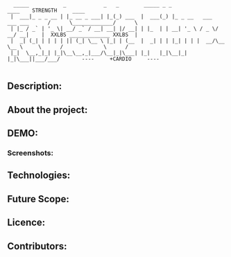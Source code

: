 ```
  _____           _            _   _        _____ _ _                              ____    STRENGTH     ____
 |  ___|_ _ _ __ | |_ __ _ ___| |_(_) ___  |  ___(_) |_ _ __   ___  ___ ___      /      \_____________/      \
 | |_ / _` | '_ \| __/ _` / __| __| |/ __| | |_  | | __| '_ \ / _ \/ __/ __|    |  XXLBS _____________ XXLBS  |
 |  _| (_| | | | | || (_| \__ \ |_| | (__  |  _| | | |_| | | |  __/\__ \__ \     \      /             \      /
 |_|  \__,_|_| |_|\__\__,_|___/\__|_|\___| |_|   |_|\__|_| |_|\___||___/___/       ----     +CARDIO     ----
                                                                                     
```

## Description:

## About the project:

## DEMO:
### Screenshots:

## Technologies:

## Future Scope:

## Licence:

## Contributors:
